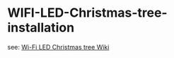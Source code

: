 WIFI-LED-Christmas-tree-installation
====================================

see: [Wi-Fi LED Christmas tree Wiki](https://github.com/silmunc1916/WIFI-LED-Christmas-tree-installation/wiki)
